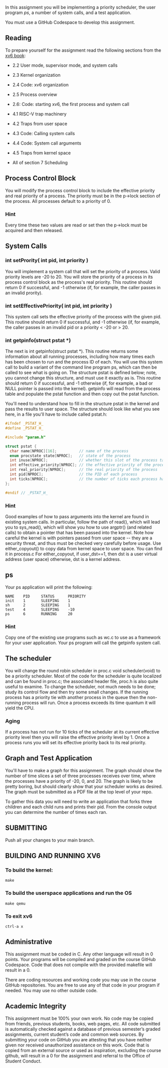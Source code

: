 In this assignment you will be implementing a priority scheduler, the user program _ps_, a number of system calls, and a test application.

You must use a GitHub Codespace to develop this assignment.

## Reading
To prepare yourself for the assignment read the following sections from the [xv6 book](documentation/book-riscv-rev3.pdf):

- 2.2 User mode, supervisor mode, and system calls
- 2.3 Kernel organization
- 2.4 Code: xv6 organization
- 2.5 Process overview
- 2.6: Code: starting xv6, the first process and system call

- 4.1 RISC-V trap machinery
- 4.2 Traps from user space
- 4.3 Code: Calling system calls
- 4.4 Code: System call arguments
- 4.5 Traps from kernel space

- All of section 7 Scheduling

## Process Control Block
You will modify the process control block to include the effective priority and real priority of a process.  The priority must be in the p->lock section of the process.  All processes default to a priority of 0. 

### Hint
Every time these two values are read or set then the p->lock must be acquired and then released.

## System Calls

### int setPrority( int pid, int priority )
You will implement a system call that will set the priority of a process.  Valid priority levels are -20 to 20.  You will store the priority of a process in its process control block as the process's real priority.  This routine should return 0 if successful, and -1 otherwise (if, for example, the caller passes in an invalid prority).

### int setEffectivePriority( int pid, int priority )
This system call sets the effective priority of the process with the given pid. This routine should return 0 if successful, and -1 otherwise (if, for example, the caller passes in an invalid pid or a priority < -20 or > 20.

### int getpinfo(struct pstat *)
The next is int getpinfo(struct pstat *). This routine returns some information about all running processes, including how many times each has been chosen to run and the process ID of each. You will use this system call to build a variant of the command line program ps, which can then be called to see what is going on. The structure pstat is defined below; note, you cannot change this structure, and must use it exactly as is. This routine should return 0 if successful, and -1 otherwise (if, for example, a bad or NULL pointer is passed into the kernel). getpinfo will read from the process table and populate the pstat function and then copy out the pstat function.

You'll need to understand how to fill in the structure pstat in the kernel and pass the results to user space. The structure should look like what you see here, in a file you'll have to include called pstat.h:

```c
#ifndef _PSTAT_H_
#define _PSTAT_H_

#include "param.h"

struct pstat {
  char name[NPROC][16];          // name of the process
  enum procstate state[NPROC];   // state of the process   
  int inuse[NPROC];              // whether this slot of the process table is in use (1 or 0)
  int effective_priority[NPROC]; // the effective priority of the process
  int real_priority[NPROC];      // the real priority of the process
  int pid[NPROC];                // the PID of each process
  int ticks[NPROC];              // the number of ticks each process has accumulated 
};

#endif // _PSTAT_H_

```

### Hint

Good examples of how to pass arguments into the kernel are found in existing system calls. In particular, follow the path of read(), which will lead you to sys_read(), which will show you how to use argptr() (and related calls) to obtain a pointer that has been passed into the kernel. Note how careful the kernel is with pointers passed from user space -- they are a security threat, and thus must be checked very carefully before usage. Use either_copyout() to copy data from kernel space to user space.  You can find it in process.c For either_copyout, if user_dst==1, then dst is a user virtual address (user space) otherwise, dst is a kernel address.

## ps

Your ps application will print the following:

```
NAME    PID     STATUS      PRIORITY    
init    1       SLEEPING    1     
sh      2       SLEEPING    1  
test    4       SLEEPING    -10      
ps      6       RUNNING     20  
```
### Hint

Copy one of the existing use programs such as wc.c to use as a framework for your user application.  Your ps program will call the getpinfo system call.

## The scheduler

You will change the round robin scheduler in proc.c void scheduler(void) to be a priority scheduler.  Most of the code for the scheduler is quite localized and can be found in proc.c; the associated header file, proc.h is also quite useful to examine. To change the scheduler, not much needs to be done; study its control flow and then try some small changes.  If the running process has a priority tie with another process in the queue then the non-running process will run.  Once a process exceeds its time quantum it will yield the CPU.

### Aging 

If a process has not run for 10 ticks of the scheduler at its current effective priority level then you will raise the effective priority level by 1.  Once a process runs you will set its effective priority back to its real priority.


## Graph and Test Application

You'll have to make a graph for this assignment. The graph should show the number of time slices a set of three processes receives over time, where the processes have a priority of -20, 0, and 20. The graph is likely to be pretty boring, but should clearly show that your scheduler works as desired.  The graph must be submitted as a PDF file at the top level of your repo.

To gather this data you will need to write an application that forks three children and each child runs and prints their pid.  From the console output you can determine the number of times each ran.

## SUBMITTING

Push all your changes to your main branch.  

## BUILDING AND RUNNING XV6

### To build the kernel:
```
make
```

### To build the userspace applications and run the OS
```
make qemu
```

### To exit xv6
```
ctrl-a x
```

## Administrative

This assignment must be coded in C. Any other language will result in 0 points. Your programs will be compiled and graded on the course GitHub Codespace. Code that does not compile with the provided makefile will result in a 0.

There are coding resources and working code you may use in the course GitHub repositories.  You are free to use any of that code in your program if needed. You may use no other outside code.

## Academic Integrity
This assignment must be 100% your own work. No code may be copied from friends,  previous students, books, web pages, etc. All code submitted is automatically checked 
against a database of previous semester’s graded assignments, current student’s code and common web sources. By submitting your code on GitHub you are attesting that 
you have neither given nor received unauthorized assistance on this work. Code that is copied from an external source or used as inspiration, excluding the 
course github, will result in a 0 for the assignment and referral to the Office of Student Conduct.

